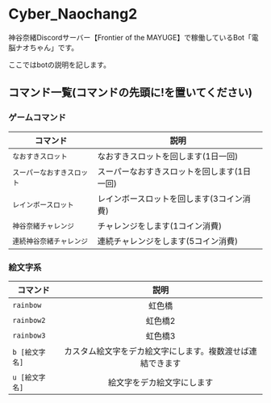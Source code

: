 # Cyber_Naochang2

神谷奈緒Discordサーバー【Frontier of the MAYUGE】で稼働しているBot「電脳ナオちゃん」です。

ここではbotの説明を記します。

## コマンド一覧(コマンドの先頭に!を置いてください)  


### ゲームコマンド
| コマンド | 説明 |
| ------------- | ------------- |
| `なおすきスロット` | なおすきスロットを回します(1日一回) |
| `スーパーなおすきスロット` | スーパーなおすきスロットを回します(1日一回) |
| `レインボースロット` | レインボースロットを回します(3コイン消費) |
| `神谷奈緒チャレンジ` | チャレンジをします(1コイン消費) |
| `連続神谷奈緒チャレンジ` | 連続チャレンジをします(5コイン消費) |

### 絵文字系
| コマンド | 説明 |
| ------------- | :-------------: |
| `rainbow` | 虹色橋 |
| `rainbow2` | 虹色橋2 |
| `rainbow3` | 虹色橋3 |
| `b [絵文字名]` | カスタム絵文字をデカ絵文字にします。複数渡せば連結できます|
| `u [絵文字名]` | 絵文字をデカ絵文字にします |